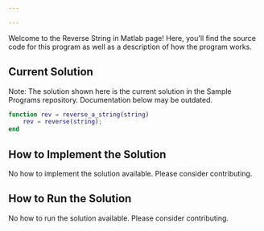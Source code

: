 ```yaml
---

---
```


Welcome to the Reverse String in Matlab page! Here, you'll find the source code for this program as well as a description of how the program works.

## Current Solution

Note: The solution shown here is the current solution in the Sample Programs repository. Documentation below may be outdated.

```Matlab
function rev = reverse_a_string(string)
    rev = reverse(string);
end
```

## How to Implement the Solution

No how to implement the solution available. Please consider contributing.

## How to Run the Solution

No how to run the solution available. Please consider contributing.